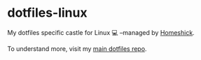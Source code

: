 # dotfiles-linux

My dotfiles specific castle for Linux 💻  –managed by
[Homeshick](https://github.com/andsens/homeshick).

To understand more, visit my [main dotfiles repo](https://github.com/gerardbosch/dotfiles).

